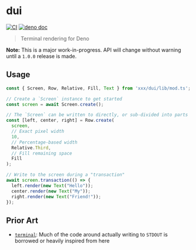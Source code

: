 # dui

[![CI](https://github.com/alexlafroscia/dui/actions/workflows/ci.yml/badge.svg)](https://github.com/alexlafroscia/dui/actions/workflows/ci.yml)
[![deno doc](https://doc.deno.land/badge.svg)](https://doc.deno.land/https/deno.land/x/d_ui/mod.ts)

> Terminal rendering for Deno

**Note:** This is a major work-in-progress. API will change without warning
until a `1.0.0` release is made.

## Usage

```typescript
const { Screen, Row, Relative, Fill, Text } from 'xxx/dui/lib/mod.ts';

// Create a `Screen` instance to get started
const screen = await Screen.create();

// The `Screen` can be written to directly, or sub-divided into parts
const [left, center, right] = Row.create(
  screen,
  // Exact pixel width
  10,
  // Percentage-based width
  Relative.Third,
  // Fill remaining space
  Fill
);

// Write to the screen during a "transaction"
await screen.transaction(() => {
  left.render(new Text("Hello"));
  center.render(new Text("My"));
  right.render(new Text("Friend!"));
});
```

## Prior Art

- [`terminal`](https://github.com/jpelgrims/terminal): Much of the code around
  actually writing to `STDOUT` is borrowed or heavily inspired from here
